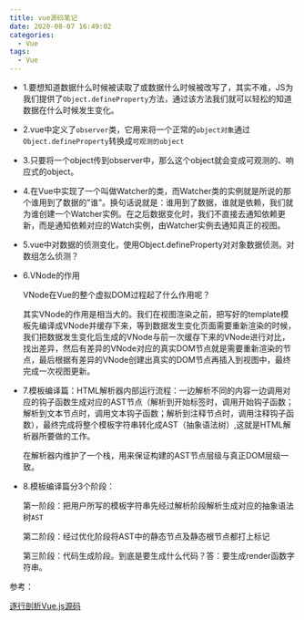 ```yaml
---
title: vue源码笔记
date: 2020-08-07 16:49:02
categories:
  - Vue
tags:
  - Vue
---
```


- 1.要想知道数据什么时候被读取了或数据什么时候被改写了，其实不难，JS为我们提供了<code>Object.defineProperty</code>方法，通过该方法我们就可以轻松的知道数据在什么时候发生变化。

- 2.vue中定义了<code>observer</code>类，它用来将一个正常的<code>object对象</code>通过<code>Object.defineProperty</code>转换成<code>可观测的object</code>

<!-- more -->

- 3.只要将一个object传到observer中，那么这个object就会变成可观测的、响应式的object。

- 4.在Vue中实现了一个叫做Watcher的类，而Watcher类的实例就是所说的那个谁用到了数据的"谁"。换句话说就是：谁用到了数据，谁就是依赖，我们就为谁创建一个Watcher实例。在之后数据变化时，我们不直接去通知依赖更新，而是通知依赖对应的Watch实例，由Watcher实例去通知真正的视图。

- 5.vue中对数据的侦测变化，使用Object.defineProperty对对象数据侦测。对数组怎么侦测？

- 6.VNode的作用

  VNode在Vue的整个虚拟DOM过程起了什么作用呢？

  其实VNode的作用是相当大的。我们在视图渲染之前，把写好的template模板先编译成VNode并缓存下来，等到数据发生变化页面需要重新渲染的时候，我们把数据发生变化后生成的VNode与前一次缓存下来的VNode进行对比，找出差异，然后有差异的VNode对应的真实DOM节点就是需要重新渲染的节点，最后根据有差异的VNode创建出真实的DOM节点再插入到视图中，最终完成一次视图更新。

- 7.模板编译篇：HTML解析器内部运行流程：一边解析不同的内容一边调用对应的钩子函数生成对应的AST节点（解析到开始标签时，调用开始钩子函数；解析到文本节点时，调用文本钩子函数；解析到注释节点时，调用注释钩子函数），最终完成将整个模板字符串转化成AST（抽象语法树）,这就是HTML解析器所要做的工作。

  在解析器内维护了一个栈，用来保证构建的AST节点层级与真正DOM层级一致。

- 8.模板编译篇分3个阶段：

  第一阶段：把用户所写的模板字符串先经过解析阶段解析生成对应的抽象语法树<code>AST</code>

  第二阶段：经过优化阶段将AST中的静态节点及静态根节点都打上标记

  第三阶段：代码生成阶段。到底是要生成什么代码？答：要生成render函数字符串。


参考：

[逐行剖析Vue.js源码](https://vue-js.com/learn-vue/)
